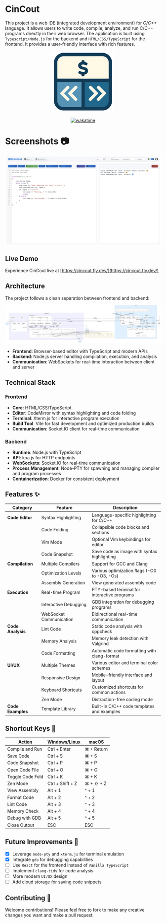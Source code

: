# CinCout

This project is a web IDE (integrated development environment) for _C/C++_ language. It allows users to write code, compile, analyze, and run C/C++ programs directly in their web browser. The application is built using `Typescript/Node.js` for the backend and `HTML/CSS/TypeScript` for the frontend. It provides a user-friendly interface with rich features.

<div align="center">
<img src="frontend/assets/cincout.png" alt="logo" width="200" />

[![wakatime](https://wakatime.com/badge/github/Pp3ng/CinCout.svg)](https://wakatime.com/badge/github/Pp3ng/CinCout)

</div>

# Screenshots 📷

![sample](README/sample.png)

## Live Demo

Experience CinCout live at [https://cincout.fly.dev/](https://cincout.fly.dev/)

## Architecture

The project follows a clean separation between frontend and backend:

![architecture](README/Architecture.png)

- **Frontend**: Browser-based editor with TypeScript and modern APIs
- **Backend**: Node.js server handling compilation, execution, and analysis
- **Communication**: WebSockets for real-time interaction between client and server

## Technical Stack

### Frontend

- **Core**: HTML/CSS/TypeScript
- **Editor**: CodeMirror with syntax highlighting and code folding
- **Terminal**: Xterm.js for interactive program execution
- **Build Tool**: Vite for fast development and optimized production builds
- **Communication**: Socket.IO client for real-time communication

### Backend

- **Runtime**: Node.js with TypeScript
- **API**: koa.js for HTTP endpoints
- **WebSockets**: Socket.IO for real-time communication
- **Process Management**: Node-PTY for spawning and managing compiler and program processes
- **Containerization**: Docker for consistent deployment

## Features ✨

| Category          | Feature                 | Description                                  |
| ----------------- | ----------------------- | -------------------------------------------- |
| **Code Editor**   | Syntax Highlighting     | Language-specific highlighting for C/C++     |
|                   | Code Folding            | Collapsible code blocks and sections         |
|                   | Vim Mode                | Optional Vim keybindings for editor          |
|                   | Code Snapshot           | Save code as image with syntax highlighting  |
| **Compilation**   | Multiple Compilers      | Support for GCC and Clang                    |
|                   | Optimization Levels     | Various optimization flags (-O0 to -O3, -Os) |
|                   | Assembly Generation     | View generated assembly code                 |
| **Execution**     | Real-time Program       | PTY-based terminal for interactive programs  |
|                   | Interactive Debugging   | GDB integration for debugging programs       |
|                   | WebSocket Communication | Bidirectional real-time communication        |
| **Code Analysis** | Lint Code               | Static code analysis with cppcheck           |
|                   | Memory Analysis         | Memory leak detection with Valgrind          |
|                   | Code Formatting         | Automatic code formatting with clang-format  |
| **UI/UX**         | Multiple Themes         | Various editor and terminal color schemes    |
|                   | Responsive Design       | Mobile-friendly interface and layout         |
|                   | Keyboard Shortcuts      | Customized shortcuts for common actions      |
|                   | Zen Mode                | Distraction-free coding mode                 |
| **Code Examples** | Template Library        | Built-in C/C++ code templates and examples   |

## Shortcut Keys 🔑

| Action           | Windows/Linux    | macOS      |
| ---------------- | ---------------- | ---------- |
| Compile and Run  | Ctrl + Enter     | ⌘ + Return |
| Save Code        | Ctrl + S         | ⌘ + S      |
| Code Snapshot    | Ctrl + P         | ⌘ + P      |
| Open Code File   | Ctrl + O         | ⌘ + O      |
| Toggle Code Fold | Ctrl + K         | ⌘ + K      |
| Zen Mode         | Ctrl + Shift + Z | ⌘ + ⇧ + Z  |
| View Assembly    | Alt + 1          | ^ + 1      |
| Format Code      | Alt + 2          | ^ + 2      |
| Lint Code        | Alt + 3          | ^ + 3      |
| Memory Check     | Alt + 4          | ^ + 4      |
| Debug with GDB   | Alt + 5          | ^ + 5      |
| Close Output     | ESC              | ESC        |

## Future Improvements 🚀

- [x] Leverage `node-pty` and `xterm.js` for terminal emulation
- [x] Integrate `gdb` for debugging capabilities
- [ ] Use `React` for the frontend instead of `Vanilla TypeScript`
- [ ] Implement `clang-tidy` for code analysis
- [ ] More modern `UI/UX` design
- [ ] Add cloud storage for saving code snippets

## Contributing 🤝

Welcome contributions! Please feel free to fork to make any creative changes you want and make a pull request.
